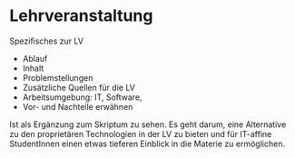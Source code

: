 # Lehrveranstaltung

Spezifisches zur LV

- Ablauf
- Inhalt
- Problemstellungen
- Zusätzliche Quellen für die LV
- Arbeitsumgebung: IT, Software, 
- Vor- und Nachteile erwähnen

Ist als Ergänzung zum Skriptum zu sehen. 
Es geht darum, eine Alternative zu den proprietären Technologien in der LV zu bieten und für IT-affine StudentInnen einen etwas tieferen Einblick in die Materie zu ermöglichen.





